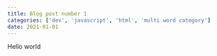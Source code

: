 ```yaml
---
title: Blog post number 1
categories: ['dev', 'javascript', 'html', 'multi word category']
date: 2021-01-01
---
```


Hello world